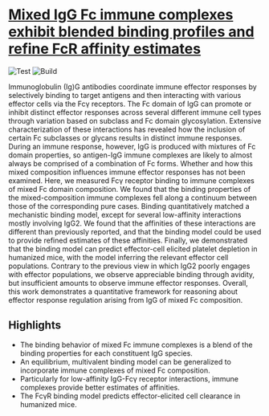 # [Mixed IgG Fc immune complexes exhibit blended binding profiles and refine FcR affinity estimates](https://www.biorxiv.org/content/10.1101/2023.02.15.528730v1)

![Test](https://github.com/meyer-lab/FcRegression.jl/workflows/Test/badge.svg)
![Build](https://github.com/meyer-lab/FcRegression.jl/workflows/Build/badge.svg)

Immunoglobulin (Ig)G antibodies coordinate immune effector responses by selectively binding to target antigens and then interacting with various effector cells via the Fcγ receptors. The Fc domain of IgG can promote or inhibit distinct effector responses across several different immune cell types through variation based on subclass and Fc domain glycosylation. Extensive characterization of these interactions has revealed how the inclusion of certain Fc subclasses or glycans results in distinct immune responses. During an immune response, however, IgG is produced with mixtures of Fc domain properties, so antigen-IgG immune complexes are likely to almost always be comprised of a combination of Fc forms. Whether and how this mixed composition influences immune effector responses has not been examined. Here, we measured Fcγ receptor binding to immune complexes of mixed Fc domain composition. We found that the binding properties of the mixed-composition immune complexes fell along a continuum between those of the corresponding pure cases. Binding quantitatively matched a mechanistic binding model, except for several low-affinity interactions mostly involving IgG2. We found that the affinities of these interactions are different than previously reported, and that the binding model could be used to provide refined estimates of these affinities. Finally, we demonstrated that the binding model can predict effector-cell elicited platelet depletion in humanized mice, with the model inferring the relevant effector cell populations. Contrary to the previous view in which IgG2 poorly engages with effector populations, we observe appreciable binding through avidity, but insufficient amounts to observe immune effector responses. Overall, this work demonstrates a quantitative framework for reasoning about effector response regulation arising from IgG of mixed Fc composition.

## Highlights

- The binding behavior of mixed Fc immune complexes is a blend of the binding properties for each constituent IgG species.
- An equilibrium, multivalent binding model can be generalized to incorporate immune complexes of mixed Fc composition.
- Particularly for low-affinity IgG-Fcγ receptor interactions, immune complexes provide better estimates of affinities.
- The FcγR binding model predicts effector-elicited cell clearance in humanized mice.

